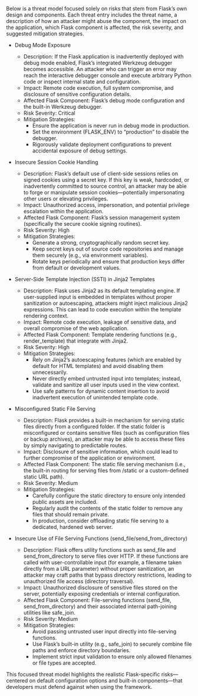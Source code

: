 Below is a threat model focused solely on risks that stem from Flask’s own design and components. Each threat entry includes the threat name, a description of how an attacker might abuse the component, the impact on the application, which Flask component is affected, the risk severity, and suggested mitigation strategies.

- Debug Mode Exposure
  - Description: If the Flask application is inadvertently deployed with debug mode enabled, Flask’s integrated Werkzeug debugger becomes accessible. An attacker who can trigger an error may reach the interactive debugger console and execute arbitrary Python code or inspect internal state and configuration.
  - Impact: Remote code execution, full system compromise, and disclosure of sensitive configuration details.
  - Affected Flask Component: Flask’s debug mode configuration and the built-in Werkzeug debugger.
  - Risk Severity: Critical
  - Mitigation Strategies:
    - Ensure the application is never run in debug mode in production.
    - Set the environment (FLASK_ENV) to “production” to disable the debugger.
    - Rigorously validate deployment configurations to prevent accidental exposure of debug settings.

- Insecure Session Cookie Handling
  - Description: Flask’s default use of client-side sessions relies on signed cookies using a secret key. If this key is weak, hardcoded, or inadvertently committed to source control, an attacker may be able to forge or manipulate session cookies—potentially impersonating other users or elevating privileges.
  - Impact: Unauthorized access, impersonation, and potential privilege escalation within the application.
  - Affected Flask Component: Flask’s session management system (specifically the secure cookie signing routines).
  - Risk Severity: High
  - Mitigation Strategies:
    - Generate a strong, cryptographically random secret key.
    - Keep secret keys out of source code repositories and manage them securely (e.g., via environment variables).
    - Rotate keys periodically and ensure that production keys differ from default or development values.

- Server-Side Template Injection (SSTI) in Jinja2 Templates
  - Description: Flask uses Jinja2 as its default templating engine. If user-supplied input is embedded in templates without proper sanitization or autoescaping, attackers might inject malicious Jinja2 expressions. This can lead to code execution within the template rendering context.
  - Impact: Remote code execution, leakage of sensitive data, and overall compromise of the web application.
  - Affected Flask Component: Template rendering functions (e.g., render_template) that integrate with Jinja2.
  - Risk Severity: High
  - Mitigation Strategies:
    - Rely on Jinja2’s autoescaping features (which are enabled by default for HTML templates) and avoid disabling them unnecessarily.
    - Never directly embed untrusted input into templates; instead, validate and sanitize all user inputs used in the view context.
    - Use safe patterns for dynamic content insertion to avoid inadvertent execution of unintended template code.

- Misconfigured Static File Serving
  - Description: Flask provides a built-in mechanism for serving static files directly from a configured folder. If the static folder is misconfigured or contains sensitive files (such as configuration files or backup archives), an attacker may be able to access these files by simply navigating to predictable routes.
  - Impact: Disclosure of sensitive information, which could lead to further compromise of the application or environment.
  - Affected Flask Component: The static file serving mechanism (i.e., the built-in routing for serving files from /static or a custom-defined static URL path).
  - Risk Severity: Medium
  - Mitigation Strategies:
    - Carefully configure the static directory to ensure only intended public assets are included.
    - Regularly audit the contents of the static folder to remove any files that should remain private.
    - In production, consider offloading static file serving to a dedicated, hardened web server.

- Insecure Use of File Serving Functions (send_file/send_from_directory)
  - Description: Flask offers utility functions such as send_file and send_from_directory to serve files over HTTP. If these functions are called with user-controllable input (for example, a filename taken directly from a URL parameter) without proper sanitization, an attacker may craft paths that bypass directory restrictions, leading to unauthorized file access (directory traversal).
  - Impact: Unauthorized disclosure of sensitive files stored on the server, potentially exposing credentials or internal configuration.
  - Affected Flask Component: File-serving functions (send_file, send_from_directory) and their associated internal path-joining utilities like safe_join.
  - Risk Severity: Medium
  - Mitigation Strategies:
    - Avoid passing untrusted user input directly into file-serving functions.
    - Use Flask’s built-in utility (e.g., safe_join) to securely combine file paths and enforce directory boundaries.
    - Implement strict input validation to ensure only allowed filenames or file types are accepted.

This focused threat model highlights the realistic Flask-specific risks—centered on default configuration options and built-in components—that developers must defend against when using the framework.
